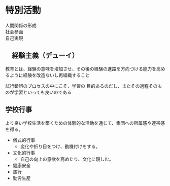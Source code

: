 # 特別活動
人間関係の形成  
社会参画    
自己実現


## 　経験主義（デューイ）
教育とは、経験の意味を増加させ、その後の経験の進路を方向づける能力を高めるように経験を改造ないし再組織すること  

試行錯誤のプロセスの中にこそ、学習の 目的あるのだし、またその過程そのものが学習といっても良いのである

## 学校行事
より良い学校生活を築くための体験的な活動を通じて、集団への所属感や連帯感を得る。

- 儀式的行事
  - 変化や折り目をつけ、動機付けをする。
- 文化的行事
  - 自己の向上の意欲を高めたり、文化に親しむ。
- 健康安全
- 旅行
- 勤労生産